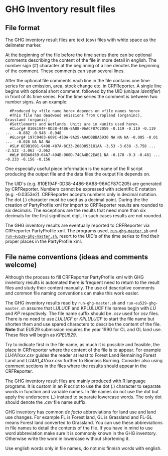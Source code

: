 # GHG Inventory result files

## File format

The GHG inventory result files are text (csv) files with white space as the delimeter marker.

At the beginning of the file before the time series there can be optional
comments describing the content of the file in more detail in english.
The number sign (#) character at the beginning of a line denotes the beginning of the comment. 
These comments can span several lines.

After the optional file comments each line in the file contains one time series for an emission, area, stock change etc. in CRFReporter.
A single line begins with optional short comment, followed by the UID (*unique identifier*) in front of its 
time series. For the time series the comment is between two number signs. As an example:

      #Produced by <file name here> depends on <file names here>
      #This file has deadwood emissions from Cropland (organinc), Grassland (organic),
      #Settlements and Wetlands. Units are in <units used here>.
      #CLorg# 810E194F-0D38-4486-8A88-96ACF87C2059 -0.119 -0.119 -0.119 ...  -0.882 -0.948 -0.948
      #GLorg# 197C9403-609C-45DA-9A25-A0AD0BBA5930 NA NA NA -0.005 -0.01 ...  -0.026 NA NA NA
      #SL# 6E9B1091-9498-487A-8C33-268D053181AA -3.53 -3.638 -3.758 ... -2.522 -2.062 -2.062
      #WL# 80DA0459-04A7-494B-960D-74CA4BC2EAE1 NA -0.178 -0.3 -0.481 ... -0.233 -0.156 -0.156

One especially useful piece information is the name of the R script producing the output file and the data files the output file depends on. 

The UID's (e.g. 810E194F-0D38-4486-8A88-96ACF87C205) are generated by CRFReporter.
Numbers cannot be expressed with scientific E notation (e.g. -0.0353e2). CRFReporter accepts numbers only in decimal notation.
The dot (.) character must be used as a decimal point. During the the creation of PartyProfile xml for import to CRFReporter results
are rounded to six decimals. The exceptions are the results that need more than six decimals for the first significant digit. 
In such cases results are not rounded. 

The GHG inventory results are eventually reported to  CRFReporter via CRFreporter PartyProfile xml.
The programs used, [`run-ghg-master.sh`](lukeghg/lukeghg/bin/run-ghg-master.sh) and
[`run-eu529-ghg-master.sh`](lukeghg/lukeghg/bin/run-eu529-ghg-master.sh), resort to
the UID's of the time series to find their proper places in the PartyProfile xml. 

## File name conventions (ideas and comments welcome)

Although the process to fill CRFReporter PartyProfile xml with GHG inventory results is automated
there is frequent need to return to the result files and study their content manually. 
The use of descriptive comments and common file naming conventions can make this work easier.  

The GHG inventory results read by `run-ghg-master.sh` and `run-eu529-ghg-master.sh` assume
that LULUCF and KPLULUCF file names begin with *LU* and *KP* respectively. The file name suffix should
be *.csv* used for csv files. There is no need to use *LULUCF* or *KPLULUCF* to start the file name but
shorten them and use spared characters to describe the content of the file. **Note** that EU529
submission requires the year 1990 for CL and GL land use. These files will begin as *KPEU529*.

Try to indicate first in the file name, as much it is possible and feasible, the place in CRFreporter
where the content of the file is to appear. For example *LU4A1xxx.csv* guides the reader
at least to Forest Land Remaining Forest Land and *LU4A1_4Vxxx.csv* further to Biomass Burning.
Consider also using comment sections in the files where the results should appear in the CRFReporter.

The GHG inventory result files are mainly produced with R language programs. It is custom
in an R script to use the dot (.) character to separate words in function and variable names.
In file names do not use the dot but apply the underscore (_) instead to separate lowercase words. The only
dot should denote the *.csv* file name suffix.

GHG inventory has common *de facto* abbreviations for land use and land use changes.
For example FL is Forest land, GL is Grassland and FL-GL means Forest land converted
to Grassland. You can use these abbreviations in file names to detail the contents of the file.
If you have in mind to use word abbreviation make sure it is commonly known in the GHG inventory. 
Otherwise write the word in lowercase without shortening it.

Use english words only in file names, do not mix finnish words with english.


